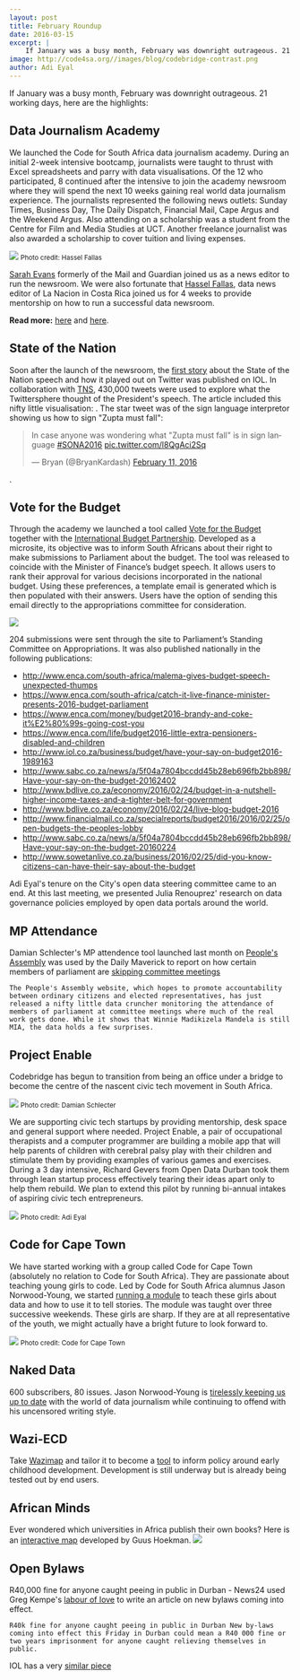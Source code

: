 ```yaml
---
layout: post
title: February Roundup
date: 2016-03-15
excerpt: |
    If January was a busy month, February was downright outrageous. 21 working days, here are the highlights.
image: http://code4sa.org//images/blog/codebridge-contrast.png
author: Adi Eyal
---
```


If January was a busy month, February was downright outrageous. 21 working days, here are the highlights:

## Data Journalism Academy
We launched the Code for South Africa data journalism academy. During an initial 2-week intensive bootcamp, journalists were taught to thrust with Excel spreadsheets and parry with data visualisations. Of the 12 who participated, 8 continued after the intensive to join the academy newsroom where they will spend the next 10 weeks gaining real world data journalism experience. The journalists represented the following news outlets: Sunday Times, Business Day, The Daily Dispatch, Financial Mail, Cape Argus and the Weekend Argus. Also attending on a scholarship was a student from the Centre for Film and Media Studies at UCT. Another freelance journalist was also awarded a scholarship to cover tuition and living expenses.

<img src="//images/blog/ddj-academy.jpg"/>
<small class="pull-right">Photo credit: Hassel Fallas</small>

[Sarah Evans](https://twitter.com/@sarahpeace6) formerly of the Mail and Guardian joined us as a news editor to run the newsroom. We were also fortunate that [Hassel Fallas](https://twitter.com/@hasselfallas), data news editor of La Nacion in Costa Rica joined us for 4 weeks to provide mentorship on how to run a successful data newsroom. 

<strong>Read more:</strong> [here](http://code4sa.org/2016/02/10/academy-launch.html) and [here](https://ijnet.org/en/blog/new-data-journalism-academy-south-africa-embodies-living-laboratory-training-model).

## State of the Nation
Soon after the launch of the newsroom, the [first story](http://mini.iol.co.za/news/sona-as-it-played-out-on-twitter-1985853) about the State of the Nation speech and how it played out on Twitter was published on IOL. In collaboration with [TNS](http://www.tnsglobal.com), 430,000 tweets were used to explore what the Twittersphere thought of the President's speech. The article included this nifty little visualisation:  <script type="text/javascript" src="https://static.code4sa.org/sona-chord/embed.js"></script>. The star tweet was of the sign language interpretor showing us how to sign "Zupta must fall":

<blockquote class="twitter-tweet" data-lang="en"><p lang="en" dir="ltr">In case anyone was wondering what &quot;Zupta must fall&quot; is in sign language <a href="https://twitter.com/hashtag/SONA2016?src=hash">#SONA2016</a> <a href="https://t.co/l8QgAci2Sq">pic.twitter.com/l8QgAci2Sq</a></p>&mdash; Bryan (@BryanKardash) <a href="https://twitter.com/BryanKardash/status/697852455703470080">February 11, 2016</a></blockquote>
<script async src="//platform.twitter.com/widgets.js" charset="utf-8"></script>.

## Vote for the Budget
Through the academy we launched a tool called [Vote for the Budget](http://www.vote4thebudget.org) together with the [International Budget Partnership](www.internationalbudget.org/). Developed as a microsite, its objective was to inform South Africans about their right to make submissions to Parliament about the budget. The tool was released to coincide with the Minister of Finance’s budget speech. It allows users to rank their approval for various decisions incorporated in the national budget. Using these preferences, a template email is generated which is then populated with their answers. Users have the option of sending this email directly to the appropriations committee for consideration.

<img src="//images/blog/vote-for-the-budget.png">

204 submissions were sent through the site to Parliament’s Standing Committee on Appropriations. It was also published nationally in the following publications:

- <http://www.enca.com/south-africa/malema-gives-budget-speech-unexpected-thumps>
- <https://www.enca.com/south-africa/catch-it-live-finance-minister-presents-2016-budget-parliament>
- <https://www.enca.com/money/budget2016-brandy-and-coke-it%E2%80%99s-going-cost-you>
- <https://www.enca.com/life/budget2016-little-extra-pensioners-disabled-and-children>
- <http://www.iol.co.za/business/budget/have-your-say-on-budget2016-1989163>
- <http://www.sabc.co.za/news/a/5f04a7804bccdd45b28eb696fb2bb898/Have-your-say-on-the-budget-20162402>
- <http://www.bdlive.co.za/economy/2016/02/24/budget-in-a-nutshell-higher-income-taxes-and-a-tighter-belt-for-government>
- <http://www.bdlive.co.za/economy/2016/02/24/live-blog-budget-2016>
- <http://www.financialmail.co.za/specialreports/budget2016/2016/02/25/open-budgets-the-peoples-lobby>
- <http://www.sabc.co.za/news/a/5f04a7804bccdd45b28eb696fb2bb898/Have-your-say-on-the-budget-20160224>
- <http://www.sowetanlive.co.za/business/2016/02/25/did-you-know-citizens-can-have-their-say-about-the-budget>


Adi Eyal's tenure on the City's open data steering committee came to an end. At this last meeting, we presented Julia Renouprez' research on data governance policies employed by open data portals around the world.


## MP Attendance
Damian Schlecter's MP attendence tool launched last month on [People's Assembly](http://pa.org.za) was used by the Daily Maverick to report on how certain members of parliament are [skipping committee meetings](http://www.dailymaverick.co.za/article/2016-02-15-what-have-you-done-for-me-lately-tracking-sa-mps-and-how-hard-they-work-or-not/#.VsQpazZ97dQ)

    The People's Assembly website, which hopes to promote accountability between ordinary citizens and elected representatives, has just released a nifty little data cruncher monitoring the attendance of members of parliament at committee meetings where much of the real work gets done. While it shows that Winnie Madikizela Mandela is still MIA, the data holds a few surprises. 

## Project Enable

Codebridge has begun to transition from being an office under a bridge to become the centre of the nascent civic tech movement in South Africa.

<img src="//images/blog/codebridge-contrast.png"/>
<small class="pull-right">Photo credit: Damian Schlecter</small>

<p>
We are supporting civic tech startups by providing mentorship, desk space and general support where needed. Project Enable, a pair of occupational therapists and a computer programmer are building a mobile app that will help parents of children with cerebral palsy play with their children and stimulate them by providing examples of various games and exercises. During a 3 day intensive, Richard Gevers from Open Data Durban took them through lean startup process effectively tearing their ideas apart only to help them rebuild.  We plan to extend this pilot by running bi-annual intakes of aspiring civic tech entrepreneurs.
</p>
<img src="//images/blog/project-enable.png"/>
<small class="pull-right">Photo credit: Adi Eyal</small>

## Code for Cape Town
We have started working with a group called Code for Cape Town (absolutely no relation to Code for South Africa). They are passionate about teaching young girls to code. Led by Code for South Africa alumnus Jason Norwood-Young, we started [running a module](/2016/03/15/who-runs-the-world-girls.html) to teach these girls about data and how to use it to tell stories. The module was taught over three successive weekends. These girls are sharp. If they are at all representative of the youth, we might actually have a bright future to look forward to.

<img src="//images/blog/code-for-ct.jpg"/>
<small class="pull-right">Photo credit: Code for Cape Town</small>

## Naked Data

600 subscribers, 80 issues. Jason Norwood-Young is [tirelessly keeping us up to date](/newsletter/) with the world of data journalism while continuing to offend with his uncensored writing style.

## Wazi-ECD

Take [Wazimap](http://www.wazimap.co.za) and tailor it to become a [tool](http://wazimap-ecd.code4sa.org/profiles/province-NC-northern-cape/) to inform policy around early childhood development. Development is still underway but is already being tested out by end users.

## African Minds

Ever wondered which universities in Africa publish their own books? Here is an [interactive map](http://www.africanminds.co.za/african-university-presses/) developed by Guus Hoekman.
<img src="//images/blog/universitypresses.png"/>

## Open Bylaws

R40,000 fine for anyone caught peeing in public in Durban - News24 used Greg Kempe's [labour of love](http://www.openbylaws.org.za) to write an article on new bylaws coming into effect. 

    R40k fine for anyone caught peeing in public in Durban New by-laws coming into effect this Friday in Durban could mean a R40 000 fine or two years imprisonment for anyone caught relieving themselves in public.

IOL has a very [similar piece](http://www.iol.co.za/news/south-africa/kwazulu-natal/peeing-in-public-could-cost-you-r40k-1994774)
